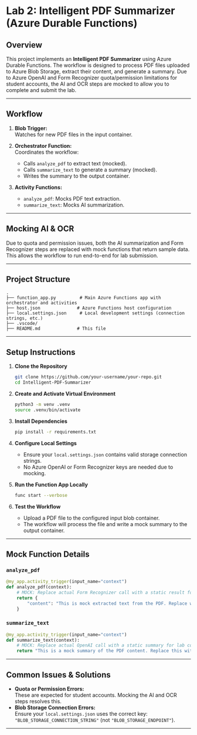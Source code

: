 # Lab 2: Intelligent PDF Summarizer (Azure Durable Functions)

## Overview

This project implements an **Intelligent PDF Summarizer** using Azure Durable Functions. The workflow is designed to process PDF files uploaded to Azure Blob Storage, extract their content, and generate a summary. Due to Azure OpenAI and Form Recognizer quota/permission limitations for student accounts, the AI and OCR steps are mocked to allow you to complete and submit the lab.

---

## Workflow

1. **Blob Trigger:**  
   Watches for new PDF files in the input container.

2. **Orchestrator Function:**  
   Coordinates the workflow:  
   - Calls `analyze_pdf` to extract text (mocked).
   - Calls `summarize_text` to generate a summary (mocked).
   - Writes the summary to the output container.

3. **Activity Functions:**  
   - `analyze_pdf`: Mocks PDF text extraction.
   - `summarize_text`: Mocks AI summarization.

---

## Mocking AI & OCR

Due to quota and permission issues, both the AI summarization and Form Recognizer steps are replaced with mock functions that return sample data.  
This allows the workflow to run end-to-end for lab submission.

---

## Project Structure

```
.
├── function_app.py         # Main Azure Functions app with orchestrator and activities
├── host.json              # Azure Functions host configuration
├── local.settings.json     # Local development settings (connection strings, etc.)
├── .vscode/
├── README.md              # This file
```

---

## Setup Instructions

1. **Clone the Repository**
   ```bash
   git clone https://github.com/your-username/your-repo.git
   cd Intelligent-PDF-Summarizer
   ```

2. **Create and Activate Virtual Environment**
   ```bash
   python3 -m venv .venv
   source .venv/bin/activate
   ```

3. **Install Dependencies**
   ```bash
   pip install -r requirements.txt
   ```

4. **Configure Local Settings**
   - Ensure your `local.settings.json` contains valid storage connection strings.
   - No Azure OpenAI or Form Recognizer keys are needed due to mocking.

5. **Run the Function App Locally**
   ```bash
   func start --verbose
   ```

6. **Test the Workflow**
   - Upload a PDF file to the configured input blob container.
   - The workflow will process the file and write a mock summary to the output container.

---

## Mock Function Details

### `analyze_pdf`
```python
@my_app.activity_trigger(input_name="context")
def analyze_pdf(context):
    # MOCK: Replace actual Form Recognizer call with a static result for lab completion
    return {
        "content": "This is mock extracted text from the PDF. Replace with your own sample if needed."
    }
```

### `summarize_text`
```python
@my_app.activity_trigger(input_name="context")
def summarize_text(context):
    # MOCK: Replace actual OpenAI call with a static summary for lab completion
    return "This is a mock summary of the PDF content. Replace this with your own summary text if desired."
```

---

## Common Issues & Solutions

- **Quota or Permission Errors:**  
  These are expected for student accounts. Mocking the AI and OCR steps resolves this.
- **Blob Storage Connection Errors:**  
  Ensure your `local.settings.json` uses the correct key:  
  `"BLOB_STORAGE_CONNECTION_STRING"` (not `"BLOB_STORAGE_ENDPOINT"`).

---

